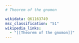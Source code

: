 ```yaml
---
# Theorem of the gnomon

wikidata: Q61163749
msc_classification: "51"
wikipedia_links:
  - "[[Theorem of the gnomon]]"
---
```

